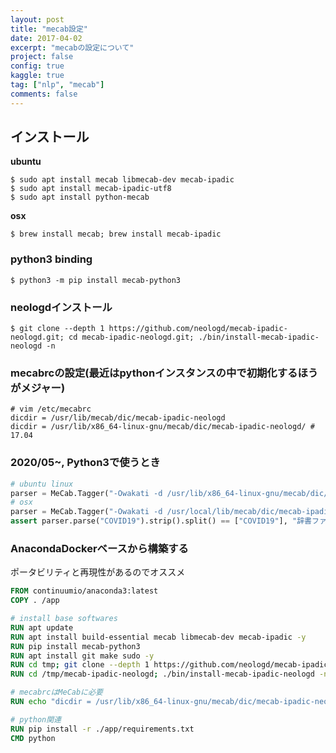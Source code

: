 ```yaml
---
layout: post
title: "mecab設定"
date: 2017-04-02
excerpt: "mecabの設定について"
project: false
config: true
kaggle: true
tag: ["nlp", "mecab"]
comments: false
---
```


## インストール

**ubuntu**  
```console
$ sudo apt install mecab libmecab-dev mecab-ipadic
$ sudo apt install mecab-ipadic-utf8
$ sudo apt install python-mecab
```

**osx**  
```console
$ brew install mecab; brew install mecab-ipadic
```

### python3 binding
```console
$ python3 -m pip install mecab-python3
```

### neologdインストール
```console
$ git clone --depth 1 https://github.com/neologd/mecab-ipadic-neologd.git; cd mecab-ipadic-neologd.git; ./bin/install-mecab-ipadic-neologd -n
```

### mecabrcの設定(最近はpythonインスタンスの中で初期化するほうがメジャー)

```
# vim /etc/mecabrc
dicdir = /usr/lib/mecab/dic/mecab-ipadic-neologd
dicdir = /usr/lib/x86_64-linux-gnu/mecab/dic/mecab-ipadic-neologd/ # 17.04
```

### 2020/05~, Python3で使うとき

```python
# ubuntu linux
parser = MeCab.Tagger("-Owakati -d /usr/lib/x86_64-linux-gnu/mecab/dic/mecab-ipadic-neologd/") # /etc/mecabrcに設定されているに関わらず、明示的にpython3の内部で辞書ファイルのpath指定をする必要がある
# osx
parser = MeCab.Tagger("-Owakati -d /usr/local/lib/mecab/dic/mecab-ipadic-neologd/") 
assert parser.parse("COVID19").strip().split() == ["COVID19"], "辞書ファイルが古いです" # 辞書が反映されていないと落ちるはず
```

### AnacondaDockerベースから構築する
ポータビリティと再現性があるのでオススメ
```Dockerfile
FROM continuumio/anaconda3:latest
COPY . /app

# install base softwares
RUN apt update
RUN apt install build-essential mecab libmecab-dev mecab-ipadic -y
RUN pip install mecab-python3
RUN apt install git make sudo -y
RUN cd tmp; git clone --depth 1 https://github.com/neologd/mecab-ipadic-neologd.git; 
RUN cd /tmp/mecab-ipadic-neologd; ./bin/install-mecab-ipadic-neologd -n -y

# mecabrcはMeCabに必要
RUN echo "dicdir = /usr/lib/x86_64-linux-gnu/mecab/dic/mecab-ipadic-neologd" > /usr/local/etc/mecabrc

# python関連
RUN pip install -r ./app/requirements.txt
CMD python
```
